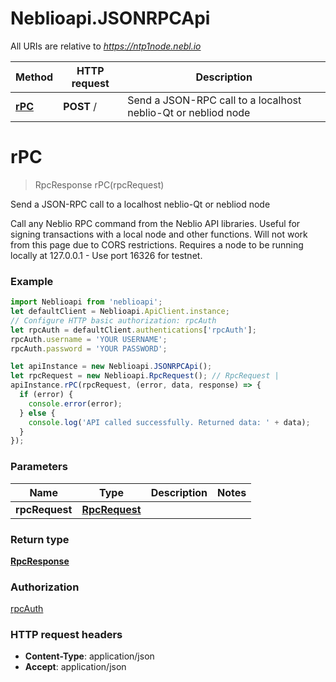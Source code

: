 # Neblioapi.JSONRPCApi

All URIs are relative to *https://ntp1node.nebl.io*

Method | HTTP request | Description
------------- | ------------- | -------------
[**rPC**](JSONRPCApi.md#rPC) | **POST** / | Send a JSON-RPC call to a localhost neblio-Qt or nebliod node


<a name="rPC"></a>
# **rPC**
> RpcResponse rPC(rpcRequest)

Send a JSON-RPC call to a localhost neblio-Qt or nebliod node

Call any Neblio RPC command from the Neblio API libraries. Useful for signing transactions with a local node and other functions. Will not work from this page due to CORS restrictions. Requires a node to be running locally at 127.0.0.1 - Use port 16326 for testnet.

### Example
```javascript
import Neblioapi from 'neblioapi';
let defaultClient = Neblioapi.ApiClient.instance;
// Configure HTTP basic authorization: rpcAuth
let rpcAuth = defaultClient.authentications['rpcAuth'];
rpcAuth.username = 'YOUR USERNAME';
rpcAuth.password = 'YOUR PASSWORD';

let apiInstance = new Neblioapi.JSONRPCApi();
let rpcRequest = new Neblioapi.RpcRequest(); // RpcRequest | 
apiInstance.rPC(rpcRequest, (error, data, response) => {
  if (error) {
    console.error(error);
  } else {
    console.log('API called successfully. Returned data: ' + data);
  }
});
```

### Parameters

Name | Type | Description  | Notes
------------- | ------------- | ------------- | -------------
 **rpcRequest** | [**RpcRequest**](RpcRequest.md)|  | 

### Return type

[**RpcResponse**](RpcResponse.md)

### Authorization

[rpcAuth](../README.md#rpcAuth)

### HTTP request headers

 - **Content-Type**: application/json
 - **Accept**: application/json

